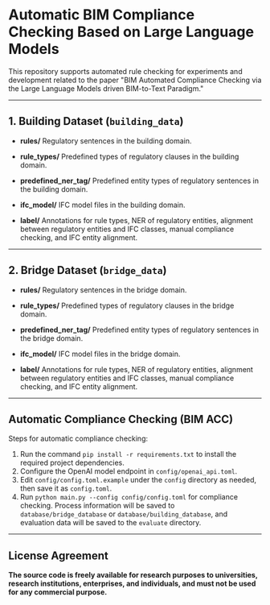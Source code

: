 # Automatic BIM Compliance Checking Based on Large Language Models

This repository supports automated rule checking for experiments and development related to the paper "BIM Automated Compliance Checking via the Large Language Models driven BIM-to-Text Paradigm."

---

## 1. Building Dataset (`building_data`)

- **rules/**
  Regulatory sentences in the building domain.

- **rule_types/**
  Predefined types of regulatory clauses in the building domain.

- **predefined_ner_tag/**
  Predefined entity types of regulatory sentences in the building domain.

- **ifc_model/**
  IFC model files in the building domain.

- **label/**
  Annotations for rule types, NER of regulatory entities, alignment between regulatory entities and IFC classes, manual compliance checking, and IFC entity alignment.

---

## 2. Bridge Dataset (`bridge_data`)

- **rules/**
  Regulatory sentences in the bridge domain.

- **rule_types/**
  Predefined types of regulatory clauses in the bridge domain.

- **predefined_ner_tag/**
  Predefined entity types of regulatory sentences in the bridge domain.

- **ifc_model/**
  IFC model files in the bridge domain.

- **label/**
  Annotations for rule types, NER of regulatory entities, alignment between regulatory entities and IFC classes, manual compliance checking, and IFC entity alignment.

---

## Automatic Compliance Checking (BIM ACC)
Steps for automatic compliance checking:
1. Run the command `pip install -r requirements.txt` to install the required project dependencies.
2. Configure the OpenAI model endpoint in `config/openai_api.toml`.
3. Edit `config/config.toml.example` under the `config` directory as needed, then save it as `config.toml`.
4. Run `python main.py --config config/config.toml` for compliance checking. Process information will be saved to `database/bridge_database` or `database/building_database`, and evaluation data will be saved to the `evaluate` directory.

---

## License Agreement
**The source code is freely available for research purposes to universities, research institutions, enterprises, and individuals, and must not be used for any commercial purpose.**